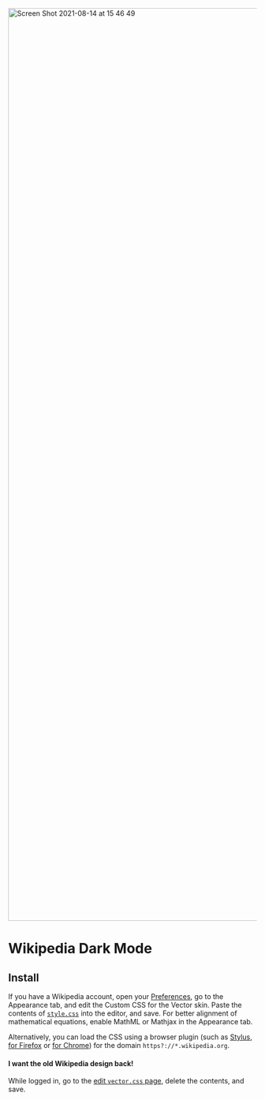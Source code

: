 <img width="1852" alt="Screen Shot 2021-08-14 at 15 46 49" src="https://user-images.githubusercontent.com/62226606/129462017-784ae8c5-1b59-49f5-a307-6611d4109ae6.png">

# Wikipedia Dark Mode
## Install
If you have a Wikipedia account, open your [Preferences](https://en.wikipedia.org/wiki/Special:Preferences), go to the Appearance tab, and edit the Custom CSS for the Vector skin.
Paste the contents of [`style.css`](https://raw.githubusercontent.com/AndrewBelt/WiTeX/master/style.css) into the editor, and save.
For better alignment of mathematical equations, enable MathML or Mathjax in the Appearance tab.

Alternatively, you can load the CSS using a browser plugin (such as [Stylus](https://github.com/openstyles/stylus), [for Firefox](https://addons.mozilla.org/firefox/addon/styl-us/) or [for Chrome](https://chrome.google.com/webstore/detail/stylus/clngdbkpkpeebahjckkjfobafhncgmne)) for the domain `https?://*.wikipedia.org`.


#### I want the old Wikipedia design back!
While logged in, go to the [edit `vector.css` page](https://en.wikipedia.org/w/index.php?title=User:Lizardheart/vector-2022.css&action=edit), delete the contents, and save.
